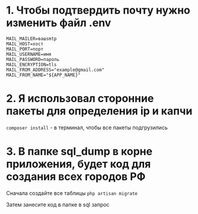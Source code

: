 # 1. Чтобы подтвердить почту нужно изменить файл .env
````
MAIL_MAILER=вашsmtp
MAIL_HOST=хост
MAIL_PORT=порт
MAIL_USERNAME=имя
MAIL_PASSWORD=пароль
MAIL_ENCRYPTION=tls
MAIL_FROM_ADDRESS="example@gmail.com"
MAIL_FROM_NAME="${APP_NAME}"
````
# 2. Я использовал сторонние пакеты для определения ip и капчи
``composer install`` - в терминал, чтобы все пакеты подгрузились
# 3. В папке sql_dump в корне приложения, будет код для создания всех городов РФ
Сначала создайте все таблицы ```php artisan migrate```

Затем занесите код в папке в sql запрос
